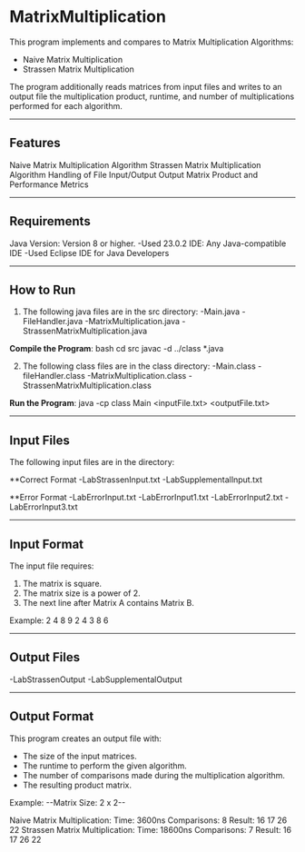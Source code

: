 # MatrixMultiplication

This program implements and compares to Matrix Multiplication Algorithms:
- Naive Matrix Multiplication
- Strassen Matrix Multiplication

The program additionally reads matrices from input files and writes to an output file the multiplication product, runtime, and number of multiplications performed for each algorithm.
 
___
## Features

Naive Matrix Multiplication Algorithm
Strassen Matrix Multiplication Algorithm
Handling of File Input/Output
Output Matrix Product and Performance Metrics

___
## Requirements

Java Version: Version 8 or higher.
	-Used 23.0.2
IDE: Any Java-compatible IDE
	-Used Eclipse IDE for Java Developers

___
## How to Run

1. The following java files are in the src directory:
-Main.java
-FileHandler.java
-MatrixMultiplication.java
-StrassenMatrixMultiplication.java


**Compile the Program**: 
bash
cd src
javac -d ../class *.java


2. The following class files are in the class directory:
-Main.class
-fileHandler.class
-MatrixMultiplication.class
-StrassenMatrixMultiplication.class

**Run the Program**:
java -cp class Main <inputFile.txt> <outputFile.txt>

____
## Input Files

The following input files are in the directory:

**Correct Format
-LabStrassenInput.txt
-LabSupplementalInput.txt

**Error Format
-LabErrorInput.txt
-LabErrorInput1.txt
-LabErrorInput2.txt
-LabErrorInput3.txt

____
## Input Format

The input file requires:
1. The matrix is square.
2. The matrix size is a power of 2.
3. The next line after Matrix A contains Matrix B.

Example:
2
4 8
9 2
4 3
8 6

____
## Output Files

-LabStrassenOutput
-LabSupplementalOutput
____
## Output Format

This program creates an output file with:
- The size of the input matrices.
- The runtime to perform the given algorithm.
- The number of comparisons made during the multiplication algorithm.
- The resulting product matrix.

Example:
--Matrix Size: 2 x 2--

Naive Matrix Multiplication:
Time: 3600ns
Comparisons: 8
Result:
16 17 
26 22 
Strassen Matrix Multiplication:
Time: 18600ns
Comparisons: 7
Result:
16 17 
26 22
